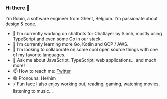 ### Hi there 👋
I'm Robin, a software engineer from Ghent, Belgium. I'm passionate about design & code.
- 🔭 I’m currently working on chatbots for Chatlayer by Sinch, mostly using TypeScript and even some Go in our stack.
- 🌱 I’m currently learning more Go, Kotlin and GCP / AWS.
- 👯 I’m looking to collaborate on some cool open source things with one of my favorite languages.
- 💬 Ask me about JavaScript, TypeScript, web applications... and much more!
- 📫 How to reach me: [Twitter](https://twitter.com/robinvenneman)
- 😄 Pronouns: He/him
- ⚡ Fun fact: I also enjoy working out, reading, gaming, watching movies, listening to music... 

<!--
**robinv85/robinv85** is a ✨ _special_ ✨ repository because its `README.md` (this file) appears on your GitHub profile.

Here are some ideas to get you started:

- 🔭 I’m currently working on ...
- 🌱 I’m currently learning ...
- 👯 I’m looking to collaborate on ...
- 🤔 I’m looking for help with ...
- 💬 Ask me about ...
- 📫 How to reach me: ...
- 😄 Pronouns: ...
- ⚡ Fun fact: ...
-->
